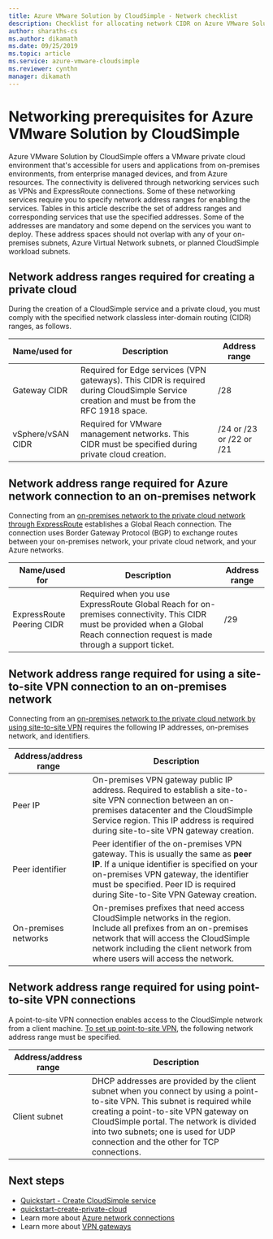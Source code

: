 ```yaml
---
title: Azure VMware Solution by CloudSimple - Network checklist 
description: Checklist for allocating network CIDR on Azure VMware Solution by CloudSimple  
author: sharaths-cs 
ms.author: dikamath 
ms.date: 09/25/2019 
ms.topic: article 
ms.service: azure-vmware-cloudsimple 
ms.reviewer: cynthn 
manager: dikamath 
---
```


# Networking prerequisites for Azure VMware Solution by CloudSimple

Azure VMware Solution by CloudSimple offers a VMware private cloud environment that's accessible for users and applications from on-premises environments, from enterprise managed devices, and from Azure resources. The connectivity is delivered through networking services such as VPNs and ExpressRoute connections. Some of these networking services require you to specify network address ranges for enabling the services. Tables in this article describe the set of address ranges and corresponding services that use the specified addresses. Some of the addresses are mandatory and some depend on the services you want to deploy. These address spaces should not overlap with any of your on-premises subnets, Azure Virtual Network subnets, or planned CloudSimple workload subnets.

## Network address ranges required for creating a private cloud

During the creation of a CloudSimple service and a private cloud, you must comply with the specified network classless inter-domain routing (CIDR) ranges, as follows.

| Name/used for     | Description                                                                                                                            | Address range            |
|-------------------|----------------------------------------------------------------------------------------------------------------------------------------|--------------------------|
| Gateway CIDR      | Required for Edge services (VPN gateways).  This CIDR is required during CloudSimple Service creation and must be from the RFC 1918 space. | /28                      |
| vSphere/vSAN CIDR | Required for VMware management networks. This CIDR must be specified during private cloud creation.                                    | /24 or /23 or /22 or /21 |

## Network address range required for Azure network connection to an on-premises network

Connecting from an [on-premises network to the private cloud network through ExpressRoute](on-premises-connection.md) establishes a Global Reach connection.  The connection uses Border Gateway Protocol (BGP) to exchange routes between your on-premises network, your private cloud network, and your Azure networks.

| Name/used for             | Description                                                                                                                                                                             | Address range |
|---------------------------|-----------------------------------------------------------------------------------------------------------------------------------------------------------------------------------------|---------------|
| ExpressRoute Peering CIDR | Required when you use ExpressRoute Global Reach for on-premises connectivity. This CIDR must be provided when a Global Reach connection request is made through a support ticket. | /29           |

## Network address range required for using a site-to-site VPN connection to an on-premises network

Connecting from an [on-premises network to the private cloud network by using site-to-site VPN](vpn-gateway.md) requires the following IP addresses, on-premises network, and identifiers. 

| Address/address range | Description                                                                                                                                                                                                                                                           |
|-----------------------|-----------------------------------------------------------------------------------------------------------------------------------------------------------------------------------------------------------------------------------------------------------------------|
| Peer IP               | On-premises VPN gateway public IP address. Required to establish a site-to-site VPN connection between an on-premises datacenter and the CloudSimple Service region. This IP address is required during site-to-site VPN gateway creation.                                         |
| Peer identifier       | Peer identifier of the on-premises VPN gateway. This is usually the same as **peer IP**.  If a unique identifier is specified on your on-premises VPN gateway, the identifier must be specified.  Peer ID is required during Site-to-Site VPN Gateway creation.   |
| On-premises networks   | On-premises prefixes that need access CloudSimple networks in the region.  Include all prefixes from an on-premises network that will access the CloudSimple network including the client network from where users will access the network.                                         |

## Network address range required for using point-to-site VPN connections

A point-to-site VPN connection enables access to the CloudSimple network from a client machine.  [To set up point-to-site VPN](vpn-gateway.md), the following network address range must be specified.

| Address/address range | Description                                                                                                                                                                                                                                                                                                  |
|-----------------------|--------------------------------------------------------------------------------------------------------------------------------------------------------------------------------------------------------------------------------------------------------------------------------------------------------------|
| Client subnet         | DHCP addresses are provided by the client subnet when you connect by using a point-to-site VPN. This subnet is required while creating a point-to-site VPN gateway on CloudSimple portal.  The network is divided into two subnets; one is used for UDP connection and the other for TCP connections. |

## Next steps

* [Quickstart - Create CloudSimple service](quickstart-create-cloudsimple-service.md)
* [quickstart-create-private-cloud](quickstart-create-private-cloud.md)
* Learn more about [Azure network connections](cloudsimple-azure-network-connection.md)
* Learn more about [VPN gateways](cloudsimple-vpn-gateways.md)

